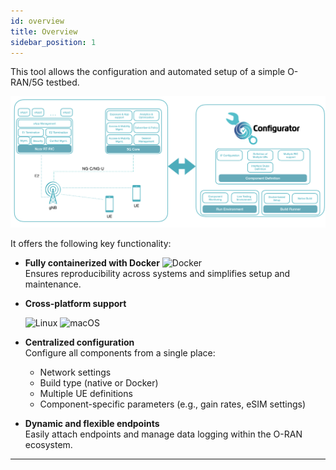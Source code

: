 ```yaml
---
id: overview
title: Overview
sidebar_position: 1
---
```


This tool allows the configuration and automated setup of a simple O-RAN/5G testbed. 


![oran_configurator](/img/oran_configurator_overview.svg)

It offers the following key functionality:


- **Fully containerized with Docker** ![Docker](https://img.shields.io/badge/Docker-2496ED?logo=docker&logoColor=white)  
  Ensures reproducibility across systems and simplifies setup and maintenance.

- **Cross-platform support**   

  ![Linux](https://img.shields.io/badge/Platform-Linux-lightgrey?logo=linux) ![macOS](https://img.shields.io/badge/Platform-macOS-lightgrey?logo=apple)

- **Centralized configuration**  
  Configure all components from a single place:
  - Network settings  
  - Build type (native or Docker)  
  - Multiple UE definitions  
  - Component-specific parameters (e.g., gain rates, eSIM settings)

- **Dynamic and flexible endpoints**  
  Easily attach endpoints and manage data logging within the O-RAN ecosystem.

---
